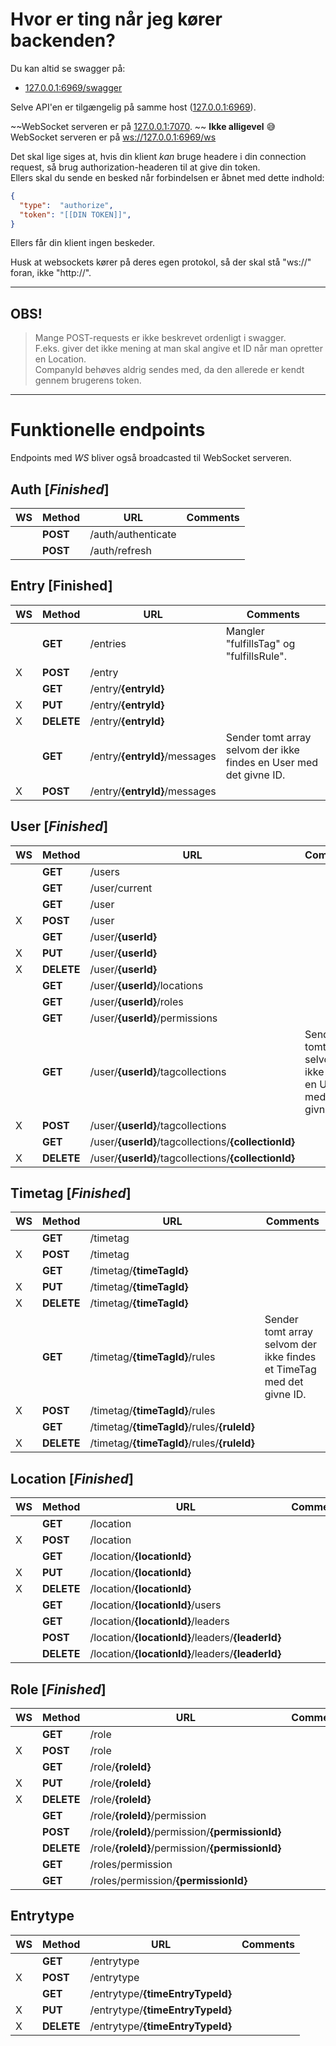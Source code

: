 
# Hvor er ting når jeg kører backenden?

Du kan altid se swagger på:
 - [127.0.0.1:6969/swagger](http://127.0.0.1:6969/swagger)

Selve API'en er tilgængelig på samme host ([127.0.0.1:6969](http://127.0.0.1:6969)).

~~WebSocket serveren er på [127.0.0.1:7070](ws://127.0.0.1:7070).  ~~ __Ikke alligevel__ 😅  
WebSocket serveren er på [ws://127.0.0.1:6969/ws](ws://127.0.0.1:6969/ws)

Det skal lige siges at, hvis din klient _kan_ bruge headere i din connection request, så brug authorization-headeren til at give din token.  
Ellers skal du sende en besked når forbindelsen er åbnet med dette indhold:
```JSON
{
  "type":  "authorize",
  "token": "[[DIN TOKEN]]",
}
```

Ellers får din klient ingen beskeder.

Husk at websockets kører på deres egen protokol, så der skal stå "ws://" foran, ikke "http://".

---

## OBS!
> Mange POST-requests er ikke beskrevet ordenligt i swagger.  
> F.eks. giver det ikke mening at man skal angive et ID når man opretter en Location.  
> CompanyId behøves aldrig sendes med, da den allerede er kendt gennem brugerens token.

---

# Funktionelle endpoints

Endpoints med _WS_ bliver også broadcasted til WebSocket serveren.

## Auth [_Finished_]
| WS | Method   | URL                | Comments |
|----|----------|--------------------|----------|
|    | __POST__ | /auth/authenticate |          |
|    | __POST__ | /auth/refresh      |          |

## Entry [__Finished__]
| WS | Method     | URL                           | Comments                                                           |
|----|------------|-------------------------------|--------------------------------------------------------------------|
|    | __GET__    | /entries                      | Mangler "fulfillsTag" og "fulfillsRule".                           |
| X  | __POST__   | /entry                        |                                                                    |
|    | __GET__    | /entry/__{entryId}__          |                                                                    |
| X  | __PUT__    | /entry/__{entryId}__          |                                                                    |
| X  | __DELETE__ | /entry/__{entryId}__          |                                                                    |
|    | __GET__    | /entry/__{entryId}__/messages | Sender tomt array selvom der ikke findes en User med det givne ID. |
| X  | __POST__   | /entry/__{entryId}__/messages |                                                                    |

## User [_Finished_]
| WS | Method     | URL                                                  | Comments                                                           |
|----|------------|------------------------------------------------------|--------------------------------------------------------------------|
|    | __GET__    | /users                                               |                                                                    |
|    | __GET__    | /user/current                                        |                                                                    |
|    | __GET__    | /user                                                |                                                                    |
| X  | __POST__   | /user                                                |                                                                    |
|    | __GET__    | /user/__{userId}__                                   |                                                                    |
| X  | __PUT__    | /user/__{userId}__                                   |                                                                    |
| X  | __DELETE__ | /user/__{userId}__                                   |                                                                    |
|    | __GET__    | /user/__{userId}__/locations                         |                                                                    |
|    | __GET__    | /user/__{userId}__/roles                             |                                                                    |
|    | __GET__    | /user/__{userId}__/permissions                       |                                                                    |
|    | __GET__    | /user/__{userId}__/tagcollections                    | Sender tomt array selvom der ikke findes en User med det givne ID. |
| X  | __POST__   | /user/__{userId}__/tagcollections                    |                                                                    |
|    | __GET__    | /user/__{userId}__/tagcollections/__{collectionId}__ |                                                                    |
| X  | __DELETE__ | /user/__{userId}__/tagcollections/__{collectionId}__ |                                                                    |

## Timetag [_Finished_]
| WS | Method     | URL                                         | Comments                                                              |
|----|------------|---------------------------------------------|-----------------------------------------------------------------------|
|    | __GET__    | /timetag                                    |                                                                       |
| X  | __POST__   | /timetag                                    |                                                                       |
|    | __GET__    | /timetag/__{timeTagId}__                    |                                                                       |
| X  | __PUT__    | /timetag/__{timeTagId}__                    |                                                                       |
| X  | __DELETE__ | /timetag/__{timeTagId}__                    |                                                                       |
|    | __GET__    | /timetag/__{timeTagId}__/rules              | Sender tomt array selvom der ikke findes et TimeTag med det givne ID. |
| X  | __POST__   | /timetag/__{timeTagId}__/rules              |                                                                       |
|    | __GET__    | /timetag/__{timeTagId}__/rules/__{ruleId}__ |                                                                       |
| X  | __DELETE__ | /timetag/__{timeTagId}__/rules/__{ruleId}__ |                                                                       |

## Location [_Finished_]
| WS | Method     | URL                                               | Comments |
|----|------------|---------------------------------------------------|----------|
|    | __GET__    | /location                                         |          |
| X  | __POST__   | /location                                         |          |
|    | __GET__    | /location/__{locationId}__                        |          |
| X  | __PUT__    | /location/__{locationId}__                        |          |
| X  | __DELETE__ | /location/__{locationId}__                        |          |
|    | __GET__    | /location/__{locationId}__/users                  |          |
|    | __GET__    | /location/__{locationId}__/leaders                |          |
|    | __POST__   | /location/__{locationId}__/leaders/__{leaderId}__ |          |
|    | __DELETE__ | /location/__{locationId}__/leaders/__{leaderId}__ |          |

## Role [_Finished_]
| WS | Method     | URL                                              | Comments |
|----|------------|--------------------------------------------------|----------|
|    | __GET__    | /role                                            |          |
| X  | __POST__   | /role                                            |          |
|    | __GET__    | /role/__{roleId}__                               |          |
| X  | __PUT__    | /role/__{roleId}__                               |          |
| X  | __DELETE__ | /role/__{roleId}__                               |          |
|    | __GET__    | /role/__{roleId}__/permission                    |          |
|    | __POST__   | /role/__{roleId}__/permission/__{permissionId}__ |          |
|    | __DELETE__ | /role/__{roleId}__/permission/__{permissionId}__ |          |
|    | __GET__    | /roles/permission                                |          |
|    | __GET__    | /roles/permission/__{permissionId}__             |          |

## Entrytype
| WS | Method     | URL                              | Comments |
|----|------------|----------------------------------|----------|
|    | __GET__    | /entrytype                       |          |
| X  | __POST__   | /entrytype                       |          |
|    | __GET__    | /entrytype/__{timeEntryTypeId}__ |          |
| X  | __PUT__    | /entrytype/__{timeEntryTypeId}__ |          |
| X  | __DELETE__ | /entrytype/__{timeEntryTypeId}__ |          |